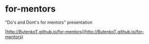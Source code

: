 # for-mentors
"Do's and Dont's for mentors" presentation

[http://ButenkoT.github.io/for-mentors](http://ButenkoT.github.io/for-mentors)
